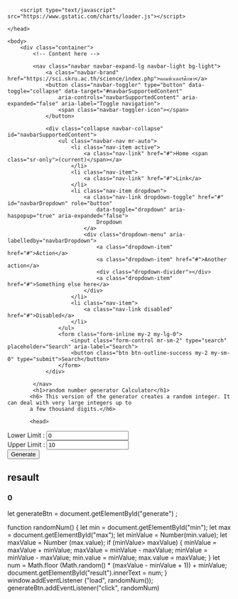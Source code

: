 <!--html version 5-->
<!DOCTYPE html>
<html lang="en">
    <head>
        <meta charset="UTF-8">
        <meta name="viewport" content="width=device-width, initial-scale=1.0">
        <title>  random number generator </title>
        <link href="https://cdn.jsdelivr.net/npm/bootstrap@5.3.1/dist/css/bootstrap.min.css" rel="stylesheet"
            integrity="sha384-4bw+/aepP/YC94hEpVNVgiZdgIC5+VKNBQNGCHeKRQN+PtmoHDEXuppvnDJzQIu9" crossorigin="anonymous">
    
        <script type="text/javascript" src="https://www.gstatic.com/charts/loader.js"></script>
    
    </head>
    
    <body>
        <div class="container">
            <!-- Content here -->
    
            <nav class="navbar navbar-expand-lg navbar-light bg-light">
                <a class="navbar-brand" href="https://sci.skru.ac.th/science/index.php">คอมพิวเตอร์ศึกษา</a>
                <button class="navbar-toggler" type="button" data-toggle="collapse" data-target="#navbarSupportedContent"
                    aria-controls="navbarSupportedContent" aria-expanded="false" aria-label="Toggle navigation">
                    <span class="navbar-toggler-icon"></span>
                </button>
    
                <div class="collapse navbar-collapse" id="navbarSupportedContent">
                    <ul class="navbar-nav mr-auto">
                        <li class="nav-item active">
                            <a class="nav-link" href="#">Home <span class="sr-only">(current)</span></a>
                        </li>
                        <li class="nav-item">
                            <a class="nav-link" href="#">Link</a>
                        </li>
                        <li class="nav-item dropdown">
                            <a class="nav-link dropdown-toggle" href="#" id="navbarDropdown" role="button"
                                data-toggle="dropdown" aria-haspopup="true" aria-expanded="false">
                                Dropdown
                            </a>
                            <div class="dropdown-menu" aria-labelledby="navbarDropdown">
                                <a class="dropdown-item" href="#">Action</a>
                                <a class="dropdown-item" href="#">Another action</a>
                                <div class="dropdown-divider"></div>
                                <a class="dropdown-item" href="#">Something else here</a>
                            </div>
                        </li>
                        <li class="nav-item">
                            <a class="nav-link disabled" href="#">Disabled</a>
                        </li>
                    </ul>
                    <form class="form-inline my-2 my-lg-0">
                        <input class="form-control mr-sm-2" type="search" placeholder="Search" aria-label="Search">
                        <button class="btn btn-outline-success my-2 my-sm-0" type="submit">Search</button>
                    </form>
                </div>

            </nav>
            <h1>random number generator Calculator</h1>
           <h6> This version of the generator creates a random integer. It can deal with very large integers up to 
           a few thousand digits.</h6>
           
           <head>
<meta name="viewport"
content="width=device-width, initial-scale=1.0" />
<title>Random Number Generator</title>
<!-- Google Font -->
<link
href="https://fonts.googleapis.com/css2? family-Poppins:wght@400;600&display=swap"
rel="stylesheet"
/>
<!--Stylesheet -->
<link rel="stylesheet" href="style.css" />
</head>
<body>
<div class="container">
    <div class="wrapper">
        <div class="input-wrapper">
        <label for="min"class="col-sm-1 col-form-label" >Lower Limit : </label>
        <input type="number" id="min" value="0" />
        </div>
        <div class="input-wrapper">
            <label for="max"class="col-sm-1 col-form-label">Upper Limit :</label>
            <input type="number" id="max" value="10" />
        </div>
    </div>
    <button id="generate"  class="btn btn-success">Generate</button>
    <h2> resault </h2> <h3><div id="result">0</div></div></h3>
</div>

<!-- script -->
<script src="script.js"></script>

</body>
    </html>

let generateBtn = document.getElementById("generate")
;

function randomNum() {
    let min = document.getElementById("min");
    let max = document.getElementById("max");
    let minValue = Number(min.value);
    let maxValue = Number (max.value);
    if (minValue> maxValue) {
    minValue = maxValue + minValue;
    maxValue = minValue - maxValue;
    minValue = minValue - maxValue;
    min.value = minValue;
    max.value = maxValue;
    }
let num = Math.floor (Math.random() *  (maxValue -
    minValue + 1)) + minValue;
    document.getElementById("result").innerText = num;
}
window.addEventListener ("load", randomNum());
generateBtn.addEventListener("click", randomNum)

